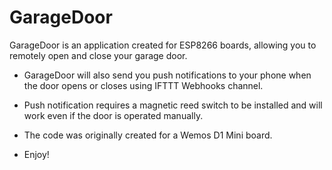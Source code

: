 # GarageDoor

  GarageDoor is an application created for ESP8266 boards, allowing you to remotely open and close your garage door.
  * GarageDoor will also send you push notifications to your phone when the door opens or closes using IFTTT Webhooks channel.
  * Push notification requires a magnetic reed switch to be installed and will work even if the door is operated manually.
  
  * The code was originally created for a Wemos D1 Mini board.
  
  * Enjoy!
  
